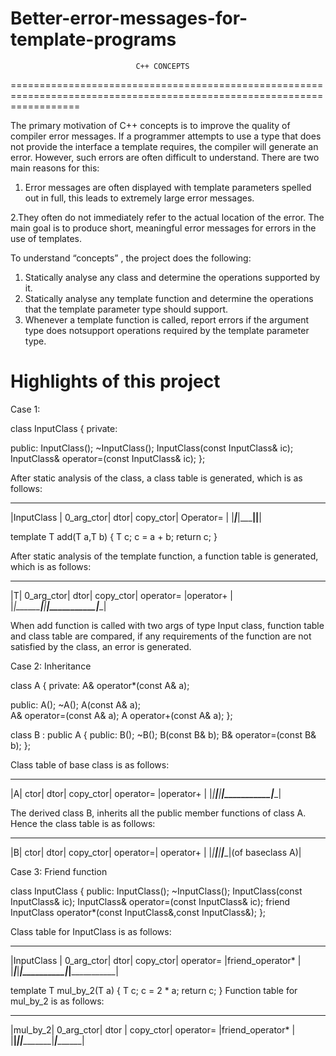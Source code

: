 # Better-error-messages-for-template-programs

                                C++ CONCEPTS
========================================================================================================================

The primary motivation of C++ concepts is to improve the quality of compiler error messages. If a programmer attempts 
to use a type that does not provide the interface a template requires, the compiler will generate an error. 
However, such errors are often difficult to understand. There are two main reasons for this:

1. Error messages are often displayed with template parameters spelled out in full, this leads to extremely large 
error messages.

2.They often do not immediately refer to the actual location of the error. The main goal is to produce short,
meaningful error messages for errors in the use of templates.

To understand “concepts” , the project does the following:

1. Statically analyse any class and determine the operations supported by it.
2. Statically analyse any template function and determine the operations that the template parameter type should 
support.
3. Whenever a template function is called, report errors if the argument type does notsupport operations required by 
the template parameter type.

Highlights of this project
================================

Case 1:

class InputClass
{
  private:

  public:
    InputClass();
    ~InputClass();
    InputClass(const InputClass& ic);
    InputClass& operator=(const InputClass& ic);
};

After static analysis of the class, a class table is generated, which is as follows:
______________________________________________________
|InputClass | 0_arg_ctor| dtor| copy_ctor| Operator=  |
|___________|___________|_____|__________|____________|

template<typename T>
T add(T a,T b)
{
  T c;
  c = a + b;
  return c;
}

After static analysis of the template function, a function table is generated, which is as follows:
______________________________________________________
|T| 0_arg_ctor| dtor| copy_ctor| operator= |operator+ |
|_|___________|_____|__________|___________|__________|

When add function is called with two args of type Input class, function table and class table are compared, if any 
requirements of the function are not satisfied by the class, an error is generated.

Case 2: Inheritance

class A
{
  private:
    A& operator*(const A& a);
  
  public:
    A();
    ~A();
    A(const A& a);  
    A& operator=(const A& a);
    A operator+(const A& a);
};

class B : public A
{
  public:
    B();
    ~B();
    B(const B& b);
    B& operator=(const B& b);
};

Class table of base class is as follows:
_______________________________________________
|A| ctor| dtor| copy_ctor| operator= |operator+ |
|_|_____|_____|__________|___________|__________|

The derived class B, inherits all the public member functions of class A. Hence the class table is as follows:
____________________________________________________
|B| ctor| dtor| copy_ctor| operator=| operator+      |
|_|_____|_____|__________|__________|(of baseclass A)|

Case 3: Friend function

class InputClass
{
  public:
    InputClass();
    ~InputClass();
    InputClass(const InputClass& ic);
    InputClass& operator=(const InputClass& ic);
    friend InputClass operator*(const InputClass&,const
    InputClass&);
};

Class table for InputClass is as follows:
______________________________________________________________________
|InputClass | 0_arg_ctor| dtor| copy_ctor| operator= |friend_operator* |
|___________|___________|_____|__________|___________|_________________|

template<typename T>
T mul_by_2(T a)
{
  T c;
  c = 2 * a;
  return c;
}
Function table for mul_by_2 is as follows:
____________________________________________________________________
|mul_by_2| 0_arg_ctor| dtor | copy_ctor| operator= |friend_operator* |
|________|___________|______|__________|___________|_________________|
